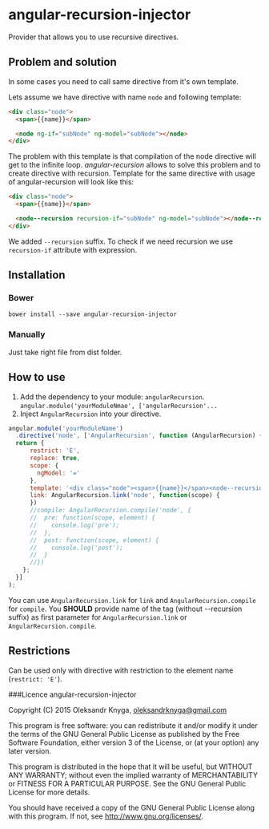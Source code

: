 # angular-recursion-injector
Provider that allows you to use recursive directives.

## Problem and solution
In some cases you need to call same directive from it's own template.

Lets assume we have directive with name ```node``` and following template:

```html
<div class="node">
  <span>{{name}}</span>

  <node ng-if="subNode" ng-model="subNode"></node>
</div>
```

The problem with this template is that compilation of the node directive will get to the infinite loop.
*angular-recursion* allows to solve this problem and to create directive with recursion.
Template for the same directive with usage of angular-recursion will look like this:

```html
<div class="node">
  <span>{{name}}</span>

  <node--recursion recursion-if="subNode" ng-model="subNode"></node--recursion>
</div>
```

We added ```--recursion``` suffix. To check if we need recursion we use ```recursion-if``` attribute with expression.

## Installation
### Bower
```bower install --save angular-recursion-injector```

### Manually
Just take right file from dist folder.

## How to use
1.  Add the dependency to your module: ```angularRecursion```. ```angular.module('yourModuleNmae', ['angularRecursion'... ```
2.  Inject ```AngularRecursion``` into your directive.
```javascript
angular.module('yourModuleName')
  .directive('node', ['AngularRecursion', function (AngularRecursion) {
  return {
      restrict: 'E',
      replace: true,
      scope: {
        ngModel: '='
      },
      template: '<div class="node"><span>{{name}}</span><node--recursion recursion-if="subNode" ng-model="subNode"></node--recursion></div>',
      link: AngularRecursion.link('node', function(scope) {
      })
      //compile: AngularRecursion.compile('node', {
      //  pre: function(scope, element) {
      //    console.log('pre');
      //  },
      //  post: function(scope, element) {
      //    console.log('post');
      //  }
      //})
    };
  }]
);
```
You can use ```AngularRecursion.link``` for ```link``` and ```AngularRecursion.compile``` for ```compile```.
You **SHOULD** provide name of the tag (without --recursion suffix) as first parameter for ```AngularRecursion.link``` or ```AngularRecursion.compile```.

## Restrictions
Can be used only with directive with restriction to the element name (```restrict: 'E'```).

###Licence
angular-recursion-injector

Copyright (C) 2015  Oleksandr Knyga, oleksandrknyga@gmail.com

This program is free software: you can redistribute it and/or modify
it under the terms of the GNU General Public License as published by
the Free Software Foundation, either version 3 of the License, or
(at your option) any later version.

This program is distributed in the hope that it will be useful,
but WITHOUT ANY WARRANTY; without even the implied warranty of
MERCHANTABILITY or FITNESS FOR A PARTICULAR PURPOSE.  See the
GNU General Public License for more details.

You should have received a copy of the GNU General Public License
along with this program.  If not, see <http://www.gnu.org/licenses/>.
